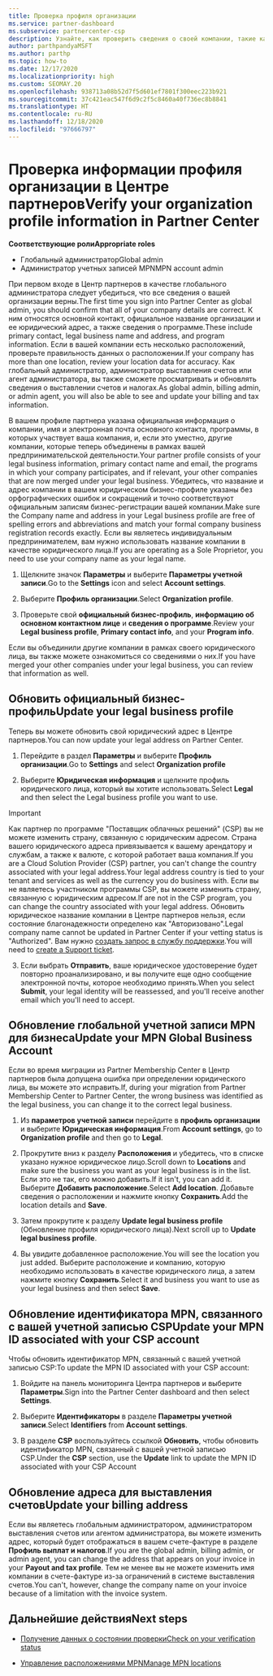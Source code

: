 ```yaml
---
title: Проверка профиля организации
ms.service: partner-dashboard
ms.subservice: partnercenter-csp
description: Узнайте, как проверить сведения о своей компании, такие как основной контакт, адрес и сведения о программе. Вы можете также обновить свой юридический адрес и адрес для выставления счетов.
author: parthpandyaMSFT
ms.author: parthp
ms.topic: how-to
ms.date: 12/17/2020
ms.localizationpriority: high
ms.custom: SEOMAY.20
ms.openlocfilehash: 938713a08b52d7f5d601ef7801f300eec223b921
ms.sourcegitcommit: 37c421eac547f6d9c2f5c8460a40f736ec8b8841
ms.translationtype: HT
ms.contentlocale: ru-RU
ms.lasthandoff: 12/18/2020
ms.locfileid: "97666797"
---
```

# <a name="verify-your-organization-profile-information-in-partner-center"></a><span data-ttu-id="6a247-104">Проверка информации профиля организации в Центре партнеров</span><span class="sxs-lookup"><span data-stu-id="6a247-104">Verify your organization profile information in Partner Center</span></span>

<span data-ttu-id="6a247-105">**Соответствующие роли**</span><span class="sxs-lookup"><span data-stu-id="6a247-105">**Appropriate roles**</span></span>

- <span data-ttu-id="6a247-106">Глобальный администратор</span><span class="sxs-lookup"><span data-stu-id="6a247-106">Global admin</span></span>
- <span data-ttu-id="6a247-107">Администратор учетных записей MPN</span><span class="sxs-lookup"><span data-stu-id="6a247-107">MPN account admin</span></span>

<span data-ttu-id="6a247-108">При первом входе в Центр партнеров в качестве глобального администратора следует убедиться, что все сведения о вашей организации верны.</span><span class="sxs-lookup"><span data-stu-id="6a247-108">The first time you sign into Partner Center as global admin, you should confirm that all of your company details are correct.</span></span> <span data-ttu-id="6a247-109">К ним относятся основной контакт, официальное название организации и ее юридический адрес, а также сведения о программе.</span><span class="sxs-lookup"><span data-stu-id="6a247-109">These include primary contact, legal business name and address, and program information.</span></span> <span data-ttu-id="6a247-110">Если в вашей компании есть несколько расположений, проверьте правильность данных о расположении.</span><span class="sxs-lookup"><span data-stu-id="6a247-110">If your company has more than one location, review your location data for accuracy.</span></span> <span data-ttu-id="6a247-111">Как глобальный администратор, администратор выставления счетов или агент администратора, вы также сможете просматривать и обновлять сведения о выставлении счетов и налогах.</span><span class="sxs-lookup"><span data-stu-id="6a247-111">As global admin, billing admin, or admin agent, you will also be able to see and update your billing and tax information.</span></span>

<span data-ttu-id="6a247-112">В вашем профиле партнера указана официальная информация о компании, имя и электронная почта основного контакта, программы, в которых участвует ваша компания, и, если это уместно, другие компании, которые теперь объединены в рамках вашей предпринимательской деятельности.</span><span class="sxs-lookup"><span data-stu-id="6a247-112">Your partner profile consists of your legal business information, primary contact name and email, the programs in which your company participates, and if relevant, your other companies that are now merged under your legal business.</span></span> <span data-ttu-id="6a247-113">Убедитесь, что название и адрес компании в вашем юридическом бизнес-профиле указаны без орфографических ошибок и сокращений и точно соответствуют официальным записям бизнес-регистрации вашей компании.</span><span class="sxs-lookup"><span data-stu-id="6a247-113">Make sure the Company name and address in your Legal business profile are free of spelling errors and abbreviations and match your formal company business registration records exactly.</span></span> <span data-ttu-id="6a247-114">Если вы являетесь индивидуальным предпринимателем, вам нужно использовать название компании в качестве юридического лица.</span><span class="sxs-lookup"><span data-stu-id="6a247-114">If you are operating as a Sole Proprietor, you need to use your company name as your legal name.</span></span>

1. <span data-ttu-id="6a247-115">Щелкните значок **Параметры** и выберите **Параметры учетной записи**.</span><span class="sxs-lookup"><span data-stu-id="6a247-115">Go to the **Settings** icon and select **Account settings**.</span></span>
 
1. <span data-ttu-id="6a247-116">Выберите **Профиль организации**.</span><span class="sxs-lookup"><span data-stu-id="6a247-116">Select **Organization profile**.</span></span> 

2. <span data-ttu-id="6a247-117">Проверьте свой **официальный бизнес-профиль**, **информацию об основном контактном лице** и **сведения о программе**.</span><span class="sxs-lookup"><span data-stu-id="6a247-117">Review your **Legal business profile**, **Primary contact info**, and your **Program info**.</span></span>

<span data-ttu-id="6a247-118">Если вы объединили другие компании в рамках своего юридического лица, вы также можете ознакомиться со сведениями о них.</span><span class="sxs-lookup"><span data-stu-id="6a247-118">If you have merged your other companies under your legal business, you can review that information as well.</span></span> 

## <a name="update-your-legal-business-profile"></a><span data-ttu-id="6a247-119">Обновить официальный бизнес-профиль</span><span class="sxs-lookup"><span data-stu-id="6a247-119">Update your legal business profile</span></span>

<span data-ttu-id="6a247-120">Теперь вы можете обновить свой юридический адрес в Центре партнеров.</span><span class="sxs-lookup"><span data-stu-id="6a247-120">You can now update your legal address on Partner Center.</span></span>

1. <span data-ttu-id="6a247-121">Перейдите в раздел **Параметры** и выберите **Профиль организации**.</span><span class="sxs-lookup"><span data-stu-id="6a247-121">Go to **Settings** and select **Organization profile**</span></span>


2. <span data-ttu-id="6a247-122">Выберите **Юридическая информация**  и щелкните профиль юридического лица, который вы хотите использовать.</span><span class="sxs-lookup"><span data-stu-id="6a247-122">Select **Legal**  and then select the Legal business profile you want to use.</span></span>

>[!Important]
><span data-ttu-id="6a247-123">Как партнер по программе "Поставщик облачных решений" (CSP) вы не можете изменить страну, связанную с юридическим адресом. Страна вашего юридического адреса привязывается к вашему арендатору и службам, а также к валюте, с которой работает ваша компания.</span><span class="sxs-lookup"><span data-stu-id="6a247-123">If you are a Cloud Solution Provider (CSP) partner, you can't change the country associated with your legal address.Your legal address country is tied to your tenant and services as well as the currency you do business with.</span></span> <span data-ttu-id="6a247-124">Если вы не являетесь участником программы CSP, вы можете изменить страну, связанную с юридическим адресом.</span><span class="sxs-lookup"><span data-stu-id="6a247-124">If are not in the CSP program, you can change the country associated with your legal address.</span></span> <span data-ttu-id="6a247-125">Обновить юридическое название компании в Центре партнеров нельзя, если состояние благонадежности определено как "Авторизовано".</span><span class="sxs-lookup"><span data-stu-id="6a247-125">Legal company name cannot be updated in Partner Center if your vetting status is "Authorized".</span></span> <span data-ttu-id="6a247-126">Вам нужно [создать запрос в службу поддержки](https://partner.microsoft.com/dashboard/support/csp/servicerequests/create?stage=2&topicid=eb74583c-61b3-2124-bffc-00920e0ae772).</span><span class="sxs-lookup"><span data-stu-id="6a247-126">You will need to [create a Support ticket](https://partner.microsoft.com/dashboard/support/csp/servicerequests/create?stage=2&topicid=eb74583c-61b3-2124-bffc-00920e0ae772).</span></span>

3. <span data-ttu-id="6a247-127">Если выбрать **Отправить**, ваше юридическое удостоверение будет повторно проанализировано, и вы получите еще одно сообщение электронной почты, которое необходимо принять.</span><span class="sxs-lookup"><span data-stu-id="6a247-127">When you select **Submit**, your legal identity will be reassessed, and you'll receive another email which you'll need to accept.</span></span>

## <a name="update-your-mpn-global-business-account"></a><span data-ttu-id="6a247-128">Обновление глобальной учетной записи MPN для бизнеса</span><span class="sxs-lookup"><span data-stu-id="6a247-128">Update your MPN Global Business Account</span></span>

<span data-ttu-id="6a247-129">Если во время миграции из Partner Membership Center в Центр партнеров была допущена ошибка при определении юридического лица, вы можете это исправить.</span><span class="sxs-lookup"><span data-stu-id="6a247-129">If, during your migration from Partner Membership Center to Partner Center, the wrong business was identified as the legal business, you can change it to the correct legal business.</span></span>

1. <span data-ttu-id="6a247-130">Из **параметров учетной записи** перейдите в **профиль организации** и выберите **Юридическая информация**.</span><span class="sxs-lookup"><span data-stu-id="6a247-130">From **Account settings**, go to **Organization profile** and then go to **Legal**.</span></span>

1.  <span data-ttu-id="6a247-131">Прокрутите вниз к разделу **Расположения** и убедитесь, что в списке указано нужное юридическое лицо.</span><span class="sxs-lookup"><span data-stu-id="6a247-131">Scroll down to **Locations** and make sure the business you want as your legal business is in the list.</span></span> <span data-ttu-id="6a247-132">Если это не так, его можно добавить.</span><span class="sxs-lookup"><span data-stu-id="6a247-132">If it isn't, you can add it.</span></span> <span data-ttu-id="6a247-133">Выберите **Добавить расположение**.</span><span class="sxs-lookup"><span data-stu-id="6a247-133">Select **Add location**.</span></span> <span data-ttu-id="6a247-134">Добавьте сведения о расположении и нажмите кнопку **Сохранить**.</span><span class="sxs-lookup"><span data-stu-id="6a247-134">Add the location details and **Save**.</span></span>

2. <span data-ttu-id="6a247-135">Затем прокрутите к разделу **Update legal business profile** (Обновление профиля юридического лица).</span><span class="sxs-lookup"><span data-stu-id="6a247-135">Next scroll up to **Update legal business profile**.</span></span>

3. <span data-ttu-id="6a247-136">Вы увидите добавленное расположение.</span><span class="sxs-lookup"><span data-stu-id="6a247-136">You will see the location you just added.</span></span> <span data-ttu-id="6a247-137">Выберите расположение и компанию, которую необходимо использовать в качестве юридического лица, а затем нажмите кнопку **Сохранить**.</span><span class="sxs-lookup"><span data-stu-id="6a247-137">Select it and business you want to use as your legal business and then select **Save**.</span></span>

## <a name="update-your-mpn-id-associated-with-your-csp-account"></a><span data-ttu-id="6a247-138">Обновление идентификатора MPN, связанного с вашей учетной записью CSP</span><span class="sxs-lookup"><span data-stu-id="6a247-138">Update your MPN ID associated with your CSP account</span></span>

<span data-ttu-id="6a247-139">Чтобы обновить идентификатор MPN, связанный с вашей учетной записью CSP:</span><span class="sxs-lookup"><span data-stu-id="6a247-139">To update the MPN ID associated with your CSP account:</span></span>

1. <span data-ttu-id="6a247-140">Войдите на панель мониторинга Центра партнеров и выберите **Параметры**.</span><span class="sxs-lookup"><span data-stu-id="6a247-140">Sign into the Partner Center dashboard and then select **Settings**.</span></span>
 
1. <span data-ttu-id="6a247-141">Выберите **Идентификаторы** в разделе **Параметры учетной записи**.</span><span class="sxs-lookup"><span data-stu-id="6a247-141">Select **Identifiers** from **Account settings**.</span></span>

1. <span data-ttu-id="6a247-142">В разделе **CSP** воспользуйтесь ссылкой **Обновить**, чтобы обновить идентификатор MPN, связанный с вашей учетной записью CSP.</span><span class="sxs-lookup"><span data-stu-id="6a247-142">Under the **CSP** section, use the **Update** link to update the MPN ID associated with your CSP Account</span></span> 


## <a name="update-your-billing-address"></a><span data-ttu-id="6a247-143">Обновление адреса для выставления счетов</span><span class="sxs-lookup"><span data-stu-id="6a247-143">Update your billing address</span></span>

<span data-ttu-id="6a247-144">Если вы являетесь глобальным администратором, администратором выставления счетов или агентом администратора, вы можете изменить адрес, который будет отображаться в вашем счете-фактуре в разделе **Профиль выплат и налогов**.</span><span class="sxs-lookup"><span data-stu-id="6a247-144">If you are the global admin, billing admin, or admin agent, you can change the address that appears on your invoice in your **Payout and tax profile**.</span></span> <span data-ttu-id="6a247-145">Тем не менее вы не можете изменить имя компании в счете-фактуре из-за ограничений в системе выставления счетов.</span><span class="sxs-lookup"><span data-stu-id="6a247-145">You can't, however, change the company name on your invoice because of a limitation with the invoice system.</span></span>

## <a name="next-steps"></a><span data-ttu-id="6a247-146">Дальнейшие действия</span><span class="sxs-lookup"><span data-stu-id="6a247-146">Next steps</span></span>


- [<span data-ttu-id="6a247-147">Получение данных о состоянии проверки</span><span class="sxs-lookup"><span data-stu-id="6a247-147">Check on your verification status</span></span>](verification-responses.md)
 
- [<span data-ttu-id="6a247-148">Управление расположениями MPN</span><span class="sxs-lookup"><span data-stu-id="6a247-148">Manage MPN locations</span></span>](manage-locations.md)



